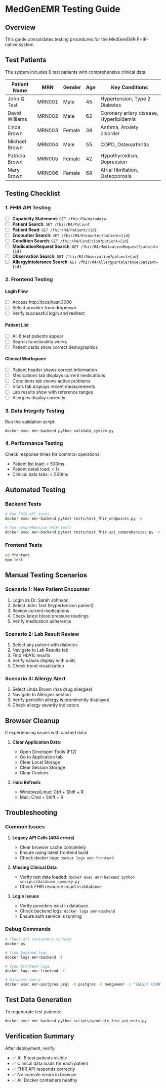 # MedGenEMR Testing Guide

## Overview

This guide consolidates testing procedures for the MedGenEMR FHIR-native system.

## Test Patients

The system includes 6 test patients with comprehensive clinical data:

| Patient Name | MRN | Gender | Age | Key Conditions |
|--------------|-----|--------|-----|----------------|
| John Q Test | MRN001 | Male | 45 | Hypertension, Type 2 Diabetes |
| David Williams | MRN002 | Male | 62 | Coronary artery disease, Hyperlipidemia |
| Linda Brown | MRN003 | Female | 38 | Asthma, Anxiety disorder |
| Michael Brown | MRN004 | Male | 55 | COPD, Osteoarthritis |
| Patricia Brown | MRN005 | Female | 42 | Hypothyroidism, Depression |
| Mary Brown | MRN006 | Female | 68 | Atrial fibrillation, Osteoporosis |

## Testing Checklist

### 1. FHIR API Testing

- [ ] **Capability Statement**: `GET /fhir/R4/metadata`
- [ ] **Patient Search**: `GET /fhir/R4/Patient`
- [ ] **Patient Read**: `GET /fhir/R4/Patient/{id}`
- [ ] **Encounter Search**: `GET /fhir/R4/Encounter?patient={id}`
- [ ] **Condition Search**: `GET /fhir/R4/Condition?patient={id}`
- [ ] **MedicationRequest Search**: `GET /fhir/R4/MedicationRequest?patient={id}`
- [ ] **Observation Search**: `GET /fhir/R4/Observation?patient={id}`
- [ ] **AllergyIntolerance Search**: `GET /fhir/R4/AllergyIntolerance?patient={id}`

### 2. Frontend Testing

#### Login Flow
- [ ] Access http://localhost:3000
- [ ] Select provider from dropdown
- [ ] Verify successful login and redirect

#### Patient List
- [ ] All 6 test patients appear
- [ ] Search functionality works
- [ ] Patient cards show correct demographics

#### Clinical Workspace
- [ ] Patient header shows correct information
- [ ] Medications tab displays current medications
- [ ] Conditions tab shows active problems
- [ ] Vitals tab displays recent measurements
- [ ] Lab results show with reference ranges
- [ ] Allergies display correctly

### 3. Data Integrity Testing

Run the validation script:
```bash
docker exec emr-backend python validate_system.py
```

### 4. Performance Testing

Check response times for common operations:
- Patient list load: < 500ms
- Patient detail load: < 1s
- Clinical data tabs: < 500ms

## Automated Testing

### Backend Tests
```bash
# Run FHIR API tests
docker exec emr-backend pytest tests/test_fhir_endpoints.py -v

# Run comprehensive FHIR tests
docker exec emr-backend pytest tests/test_fhir_api_comprehensive.py -v
```

### Frontend Tests
```bash
cd frontend
npm test
```

## Manual Testing Scenarios

### Scenario 1: New Patient Encounter
1. Login as Dr. Sarah Johnson
2. Select John Test (Hypertension patient)
3. Review current medications
4. Check latest blood pressure readings
5. Verify medication adherence

### Scenario 2: Lab Result Review
1. Select any patient with diabetes
2. Navigate to Lab Results tab
3. Find HbA1c results
4. Verify values display with units
5. Check trend visualization

### Scenario 3: Allergy Alert
1. Select Linda Brown (has drug allergies)
2. Navigate to Allergies section
3. Verify penicillin allergy is prominently displayed
4. Check allergy severity indicators

## Browser Cleanup

If experiencing issues with cached data:

1. **Clear Application Data**:
   - Open Developer Tools (F12)
   - Go to Application tab
   - Clear Local Storage
   - Clear Session Storage
   - Clear Cookies

2. **Hard Refresh**:
   - Windows/Linux: Ctrl + Shift + R
   - Mac: Cmd + Shift + R

## Troubleshooting

### Common Issues

1. **Legacy API Calls (404 errors)**
   - Clear browser cache completely
   - Ensure using latest frontend build
   - Check docker logs: `docker logs emr-frontend`

2. **Missing Clinical Data**
   - Verify test data loaded: `docker exec emr-backend python scripts/database_summary.py`
   - Check FHIR resource count in database

3. **Login Issues**
   - Verify providers exist in database
   - Check backend logs: `docker logs emr-backend`
   - Ensure auth service is running

### Debug Commands

```bash
# Check all containers running
docker ps

# View backend logs
docker logs emr-backend -f

# View frontend logs
docker logs emr-frontend -f

# Database query
docker exec emr-postgres psql -U postgres -d medgenemr -c "SELECT COUNT(*) FROM fhir.resources;"
```

## Test Data Generation

To regenerate test patients:
```bash
docker exec emr-backend python scripts/generate_test_patients.py
```

## Verification Summary

After deployment, verify:
- ✅ All 6 test patients visible
- ✅ Clinical data loads for each patient
- ✅ FHIR API responds correctly
- ✅ No console errors in browser
- ✅ All Docker containers healthy